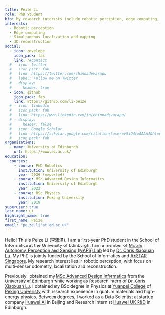 ```yaml
---
title: Peize Li
role: PhD Student
bio: My research interests include robotic perception, edge computing, SLAM and 3D reconstruction.
interests:
  - Robotic perception
  - Edge computing
  - Simultaneous localization and mapping
  - 3D reconstruction
social:
  - icon: envelope
    icon_pack: fas
    link: /#contact
  # - icon: twitter
  #   icon_pack: fab
  #   link: https://twitter.com/chinnadevarapu
  #   label: Follow me on Twitter
  #   display:
  #     header: true
  - icon: github
    icon_pack: fab
    link: https://github.com/li-peize
  # - icon: linkedin
  #   icon_pack: fab
  #   link: https://www.linkedin.com/in/chinnadevarapu/
  # - display:
  #     header: false
  #   icon: Google Scholar
  #   link: https://scholar.google.com/citations?user=v5iO4roAAAAJ&hl=en
  #   icon_pack: fab
organizations:
  - name: University of Edinburgh
    url: https://www.ed.ac.uk/
education:
  courses:
    - course: PhD Robotics
      institution: University of Edinburgh
      year: 2026 (expected)
    - course: MSc Advanced Design Informatics
      institution: University of Edinburgh
      year: 2022
    - course: BSc Physics
      institution: Peking University
      year: 2019
superuser: true
last_name: Li
highlight_name: true
first_name: Peize
email: "peize.li'at'ed.ac.uk"
---
```


Hello! This is Peize Li (李沛泽). I am a first-year PhD student in the School of Informatics at the University of Edinburgh. I am a member of [Mobile Autonomy, Perception and Sensing (MAPS) Lab](https://maps-lab.github.io/) led by [Dr. Chris Xiaoxuan Lu](https://christopherlu.github.io/). My PhD is jointly funded by the School of Informatics and [A\*STAR Singapore](https://www.a-star.edu.sg/). My research interest lies in robotic perception, with focus on multi-sensor odometry, localization and reconstruction.

Previously I obtained my [MSc Advanced Design Informatics](https://www.designinformatics.org/) from the [University of Edinburgh](https://www.ed.ac.uk/) while working as Research Intern of [Dr. Chris Xiaoxuan Lu](https://christopherlu.github.io/). I obtained my BSc degree in Physics at [Yuanpei College](https://yuanpei.pku.edu.cn/en/index.htm) of [Peking Univeristy](https://english.pku.edu.cn/) with research experience in quatum materials and high-energy physics. Between degrees, I worked as a Data Scientist at startup company [Huawei.AI](http://huaruixinzhi.com/) in Beijing and Research Intern at [Huawei UK R&D](https://www.huawei.com/uk/corporate-information/research-development) in Edinburgh.

<!-- {{< icon name="download" pack="fas" >}} Download my {{< staticref "uploads/resume.pdf" "newtab" >}}resumé{{< /staticref >}}. -->
